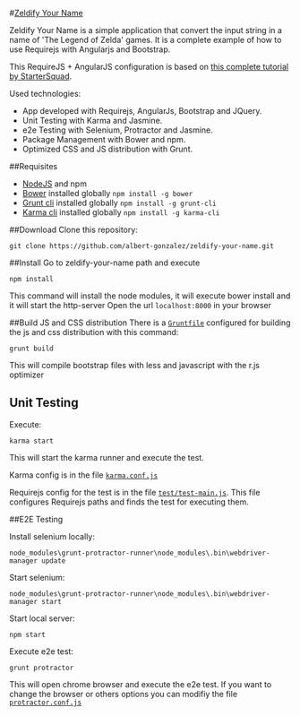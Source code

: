 #[Zeldify Your Name](http://albert-gonzalez.github.io/zeldify-your-name)

Zeldify Your Name is a simple application that convert the input string in a name of 'The Legend of Zelda' games. It is a complete example of how to use Requirejs with Angularjs and Bootstrap.

This RequireJS + AngularJS configuration is based on [this complete tutorial by StarterSquad](https://www.startersquad.com/blog/angularjs-requirejs/).

Used technologies:
* App developed with Requirejs, AngularJs, Bootstrap and JQuery.
* Unit Testing with Karma and Jasmine.
* e2e Testing with Selenium, Protractor and Jasmine.
* Package Management with Bower and npm.
* Optimized CSS and JS distribution with Grunt.

##Requisites
* [NodeJS](http://nodejs.org/) and npm
* [Bower](https://github.com/bower/bower) installed globally `npm install -g bower`
* [Grunt cli](https://github.com/gruntjs/grunt-cli) installed globally `npm install -g grunt-cli`
* [Karma cli](https://github.com/karma-runner/karma) installed globally `npm install -g karma-cli`

##Download
Clone this repository:

`git clone https://github.com/albert-gonzalez/zeldify-your-name.git`

##Install
Go to zeldify-your-name path and execute

`npm install`

This command will install the node modules, it will execute bower install and it will start the http-server
Open the url `localhost:8000` in your browser

##Build JS and CSS distribution
There is a [`Gruntfile`](https://github.com/albert-gonzalez/zeldify-your-name/blob/master/Gruntfile.js) configured for building the js and css distribution with this command:

`grunt build`

This will compile bootstrap files with less and javascript with the r.js optimizer

## Unit Testing

Execute:

`karma start`

This will start the karma runner and execute the test.

Karma config is in the file [`karma.conf.js`](https://github.com/albert-gonzalez/zeldify-your-name/blob/master/karma.conf.js)

Requirejs config for the test is in the file [`test/test-main.js`](https://github.com/albert-gonzalez/zeldify-your-name/blob/master/test/test-main.js). This file configures Requirejs paths and finds the test for executing them.

##E2E Testing

Install selenium locally:

`node_modules\grunt-protractor-runner\node_modules\.bin\webdriver-manager update`

Start selenium:

`node_modules\grunt-protractor-runner\node_modules\.bin\webdriver-manager start`

Start local server:

`npm start`

Execute e2e test:

`grunt protractor`

This will open chrome browser and execute the e2e test. If you want to change the browser or others options you can modifiy the file [`protractor.conf.js`](https://github.com/albert-gonzalez/zeldify-your-name/blob/master/protractor.conf.js)
